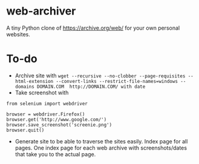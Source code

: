 # web-archiver
A tiny Python clone of https://archive.org/web/ for your own personal websites.

# To-do

- Archive site with ```wget --recursive --no-clobber --page-requisites --html-extension --convert-links --restrict-file-names=windows --domains DOMAIN.COM  http://DOMAIN.COM/ with date```
- Take screenshot with
```
from selenium import webdriver

browser = webdriver.Firefox()
browser.get('http://www.google.com/')
browser.save_screenshot('screenie.png')
browser.quit()
```
- Generate site to be able to traverse the sites easily. Index page for all pages. One index page for each web archive with screenshots/dates that take you to the actual page.
